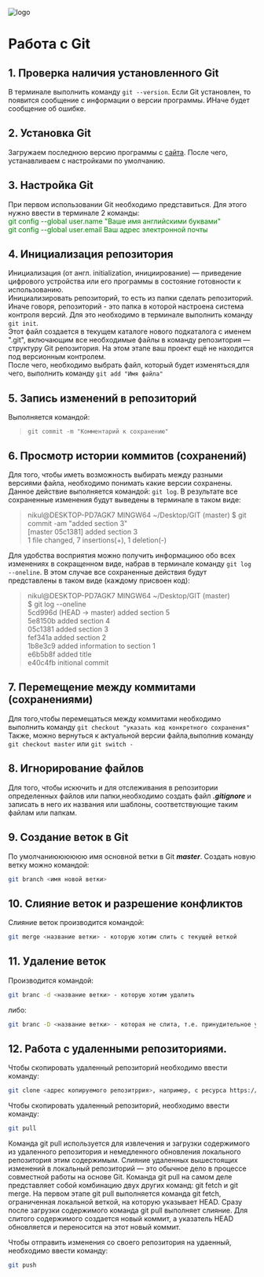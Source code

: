![logo](git6963.jpg)
# Работа с Git
## 1. Проверка наличия установленного Git
В терминале выполнить команду `git --version`. Если Git установлен, то появится сообщение с информации о версии программы. ИНаче будет сообщение об ошибке.

## 2. Установка Git
Загружаем последнюю версию программы с [сайта](https://git-scm.com/downloads). После чего, устанавливаем с настройками по умолчанию.

## 3. Настройка Git
При первом использовании Git необходимо представиться. Для этого нужно ввести в терминале 2 команды: <br>
<font color="green">
git config --global user.name "Ваше имя английскими буквами"<br>
git config --global user.email Ваш адрес электронной почты</font>

## 4. Инициализация репозитория
Инициализация (от англ. initialization, инициирование) — приведение цифрового устройства или его программы в состояние готовности к использованию.<br>
Инициализировать репозиторий, то есть из папки сделать репозиторий. Иначе говоря, репозиторий - это папка в которой настроена система контроля версий.
Для это необходимо в терминале выполнить команду `git init`. <br>
Этот файл создается в текущем каталоге нового подкаталога с именем ".git", включающим все необходимые файлы в команду репозитория — структуру Git репозитория. На этом этапе ваш проект ещё не находится под версионным контролем. <br>
После чего, необходимо выбрать файл, который будет изменяться,для чего, выполнить команду `git add "Имя файла"`

## 5. Запись изменений в репозиторий
Выполняется командой: 
>`git commit -m "Комментарий к сохранению"`

## 6. Просмотр истории коммитов (сохранений)
Для того, чтобы иметь возможность выбирать между разными версиями файла, необходимо понимать какие версии сохранены. <br> Данное действие выполняется командой: `git log`.
В результате все сохраненные изменения будут выведены в терминале в таком виде:
> nikul@DESKTOP-PD7AGK7 MINGW64 ~/Desktop/GIT (master)
$ git commit -am "added section 3" <br>
[master 05c1381] added section 3 <br>
 1 file changed, 7 insertions(+), 1 deletion(-)

Для удобства восприятия можно получить информациюо обо всех изменениях в сокращенном виде, набрав в терминале команду `git log --oneline`. В этом случае все сохраненные действия будут представлены в таком виде (каждому присвоен код):
> nikul@DESKTOP-PD7AGK7 MINGW64 ~/Desktop/GIT (master) <br>
$ git log --oneline<br>
5cd996d (HEAD -> master) added section 5<br>
5e8150b added section 4<br>
05c1381 added section 3<br>
fef341a added section 2<br>
1b8e3c9 added information to section 1<br>
e6b5b8f added title<br>
e40c4fb initional commit<br>

## 7. Перемещение между коммитами (сохранениями)
Для того,чтобы перемещаться между коммитами необходимо выполнить команду `git checkout "указать код конкретного сохранения"`<br>
Также, можно вернуться к актуальной версии файла,выполнив команду `git checkout master` или `git switch -`

## 8. Игнорирование файлов
Для того, чтобы искючить и для отслеживания в репозитории определенных файлов или папки,необходимо создать файл ***.gitignore*** и записать в него их названия или шаблоны, соответствующие таким файлам или папкам.

## 9. Создание веток в Git
По умолчаниюююююю имя основной ветки в Git ***master***.
Создать новую ветку можно командой:
```bash
git branch <имя новой ветки>
```

## 10. Слияние веток и разрешение конфликтов
Слияние веток производится командой:
```bash
git merge <название ветки> - которую хотим слить с текущей веткой
```

## 11. Удаление веток
Производится командой:
```bash
git branc -d <название ветки> - которую хотим удалить
```
либо:
```bash
git branc -D <название ветки> - которая не слита, т.е. принудительное удаление
```
## 12. Работа с удаленными репозиториями.
Чтобы скопировать удаленный репозиторий необходимо ввести команду:
```bash
git clone <адрес копируемого репозитррия>, например, с ресурса https://github.com/ 
```
Чтобы скопировать удаленный репозиторий, необходимо ввести команду:
```bash
git pull
```
Команда git pull используется для извлечения и загрузки содержимого из удаленного репозитория и немедленного обновления локального репозитория этим содержимым. Слияние удаленных вышестоящих изменений в локальный репозиторий — это обычное дело в процессе совместной работы на основе Git. Команда git pull на самом деле представляет собой комбинацию двух других команд: git fetch и git merge. На первом этапе git pull выполняется команда git fetch, ограниченная локальной веткой, на которую указывает HEAD. Сразу после загрузки содержимого команда git pull выполняет слияние. Для слитого содержимого создается новый коммит, а указатель HEAD обновляется и переносится на этот новый коммит.

Чтобы отправить изменения со своего репозитория на удаенный, необходимо ввести команду:
```bash
git push
```